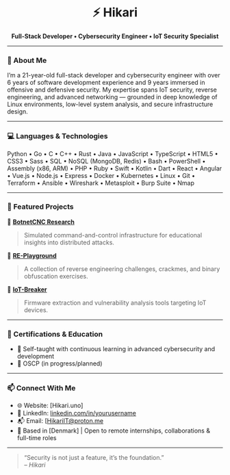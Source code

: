 <h1 align="center">⚡ Hikari</h1>
<p align="center">
  <b>Full-Stack Developer • Cybersecurity Engineer • IoT Security Specialist</b><br>
</p>

---

### 👤 About Me

I’m a 21-year-old full-stack developer and cybersecurity engineer with over 6 years of software development experience and 9 years immersed in offensive and defensive security. My expertise spans IoT security, reverse engineering, and advanced networking — grounded in deep knowledge of Linux environments, low-level system analysis, and secure infrastructure design.

---

### 💻 Languages & Technologies

Python • Go • C • C++ • Rust • Java • JavaScript • TypeScript • HTML5 • CSS3 • Sass • SQL • NoSQL (MongoDB, Redis) • Bash • PowerShell • Assembly (x86, ARM) • PHP • Ruby • Swift • Kotlin • Dart • React • Angular • Vue.js • Node.js • Express • Docker • Kubernetes • Linux • Git • Terraform • Ansible • Wireshark • Metasploit • Burp Suite • Nmap

---

### 📂 Featured Projects

🔐 [**BotnetCNC Research**](https://github.com/hikariIoT/BotnetCNC)  
> Simulated command-and-control infrastructure for educational insights into distributed attacks.

🧠 [**RE-Playground**](https://github.com/hikariIoTe/RE-Playground)  
> A collection of reverse engineering challenges, crackmes, and binary obfuscation exercises.

📡 [**IoT-Breaker**](https://github.com/hikariIoT/IoT-Breaker)  
> Firmware extraction and vulnerability analysis tools targeting IoT devices.

---

### 📜 Certifications & Education
- 🏫 Self-taught with continuous learning in advanced cybersecurity and development  
- 📘 OSCP (in progress/planned)

---

### 📫 Connect With Me

- 🌐 Website: [Hikari.uno]  
- 🔗 LinkedIn: [linkedin.com/in/yourusername](https://linkedin.com/in/yourusername)  
- 📬 Email: [HikariIT@proton.me  
- 📍 Based in [Denmark] | Open to remote internships, collaborations & full-time roles  

---

> “Security is not just a feature, it’s the foundation.”  
> *– Hikari*
